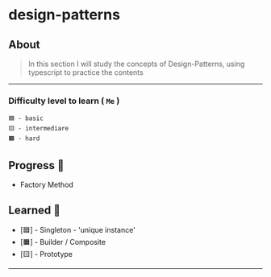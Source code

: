 # design-patterns


## About
> In this section I will study the concepts of Design-Patterns, using typescript to practice the contents

___
### Difficulty level to learn ( `Me` )
```
🟦 - basic
🟨 - intermediare
🟧 - hard
```

## Progress 💙
- Factory Method

## Learned 💖
- [🟦] - Singleton - 'unique instance'
- [🟧] - Builder / Composite
- [🟨] - Prototype
___

